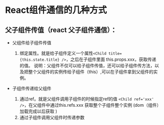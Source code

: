 # React组件通信的几种方式

## 父子组件传值（react 父子组件通信）：
- 父组件给子组件传值 
  1. 绑定属性。就是给子组件定义一个属性`<Child title={this.state.title} />`，之后在子组件里面 this.props.xxx，获取传递的值。
说明：父组件不仅可以给子组件传值，还可以给子组件传方法，以及把整个父组件的实例传给子组件（this）,可以在子组件拿到父组件的实例。




- 子组件传递给父组件
  1. 通过ref。就是父组件调用子组件的时候指定ref的值 `<Child ref='xxx' />`，在父组件中通过this.refs.xxx  获取整个子组件整个实例  (dom（组件）加载完成以后获取 )
  2. 通过子组件调用父组件时传递参数